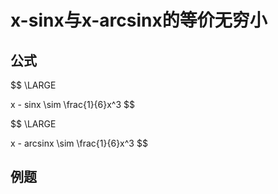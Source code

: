 # x-sinx与x-arcsinx的等价无穷小
## 公式
$$
\LARGE

x - sinx \sim
\frac{1}{6}x^3
$$

$$
\LARGE

x - arcsinx \sim
\frac{1}{6}x^3
$$

## 例题
